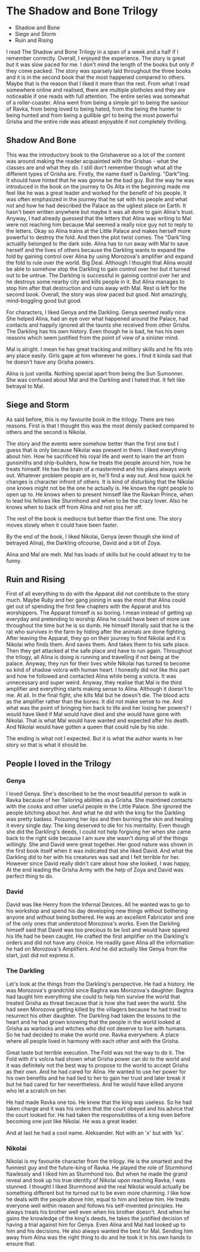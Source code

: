 # The Shadow and Bone Trilogy

- Shadow and Bone
- Siege and Storm
- Ruin and Rising

I read The Shadow and Bone Trilogy in a span of a week and a half if I remember
correctly. Overall, I enjoyed the experience. The story is great but it was
slow paced for me. I don't mind the length of the books but only if they come
packed. The story was sparsely laid throughout the three books and it is in the
second book that the most happened compared to others. Maybe that is the reason
that I liked it more than the rest. From what I read somewhere online and
realised, there are multiple plotholes and they are noticeable if one reads
with full attention. The entire series was somewhat of a roller-coaster. Alina
went from being a simple girl to being the saviour of Ravka, from being loved
to being hated, from the being the hunter to being hunted and from being a
gullible girl to being the most powerful Grisha and the entire ride was atleast
enjoyable if not completely thrilling.

## Shadow And Bone

This was the introductory book to the Grishaverse so a lot of the content was
around making the reader acquainted with the Grishas - what the classes are and
what they do. I still don't remember though what all the different types of
Grisha are. Firstly, the name itself is Darkling. "Dark"ling. It should have
hinted that he was gonna be the bad guy. But the way he was introduced in the
book on the journey to Os Alta in the beginning made me feel like he was a
great leader and worked for the benefit of his people. It was often emphasized
in the journey that he sat with his people and what not and how he had
described the Palace as the ugliest place on Earth. It hasn't been written
anywhere but maybe it was all done to gain Alina's trust. Anyway, I had already
guessed that the letters that Alina was writing to Mal were not reaching him
because Mal seemed a really nice guy not to reply to the letters. Okay so Alina
trains at the Little Palace and makes herself more powerful to destroy the
fold. And then the plot twist comes. The "Dark"ling actuallly belonged to the
dark side. Alina has to run away with Mal to save herself and the lives of
others because the Darkling wants to expand the fold by gaining control over
Alina by using Morozova's amplifier and expand the fold to rule over the world.
Big Deal. Although I thought that Alina would be able to somehow stop the
Darkling to gain control over her but it turned out to be untrue. The Darkling
is successful in gaining control over her and he destroys some nearby city and
kills people in it. But Alina manages to stop him after that destruction and
runs away with Mal. Rest is left for the second book. Overall, the story was
slow paced but good. Not amazingly, mind-boggling good but good.

For characters, I liked Genya and the Darkling. Genya seemed really nice. She
helped Alina, had an eye over what happened around the Palace, had contacts and
happily ignored all the taunts she received from other Grisha. The Darkling has
his own history. Even though he is bad, he has his own reasons which seem
justified from the point of view of a sinister mind.

Mal is alright. I mean he has great tracking and military skills and he fits
into any place easily. Girls gape at him wherever he goes. I find it kinda sad
that he doesn't have any Grisha powers.

Alina is just vanilla. Nothing special apart from being the Sun Sumonner. She
was confused about Mal and the Darkling and I hated that. It felt like betrayal
to Mal.

## Siege and Storm

As said before, this is my favourite book in the trilogy. There are two
reasons. First is that I thought this was the most densly packed compared to
others and the second is Nikolai.

The story and the events were somehow better than the first one but I guess
that is only because Nikolai was present in them. I liked everything about him.
How he sacrificed his royal life and went to learn the art from gunsmiths and
ship-builders, how he treats the people around him, how he treats himself. He
has the brain of a mastermind and his plans always work out. Whatever problem
people are in, he'll find a way out. And how quick he changes is character
infront of others. It is kind of disturbing that the Nikolai one knows might
not be the one he actually is. He knows the right people to open up to. He
knows when to present himself like the Ravkan Prince, when to lead his fellows
like Sturmhond and when to be the crazy lover. Also he knows when to back off
from Alina and not piss her off.

The rest of the book is mediocre but better than the first one. The story moves
slowly when it could have been faster.

By the end of the book, I liked Nikolai, Genya (even though she kind of
betrayed Alina), the Darkling ofcourse, David and a bit of Zoya.

Alina and Mal are meh. Mal has loads of skills but he could atleast try to be
funny.

## Ruin and Rising

First of all everything to do with the Apparat did not contribute to the story
much. Maybe Ruby and her gang joining in was the most that Alina could get out
of spending the first few chapters with the Apparat and his worshippers. The
Apparat himself is so boring. I mean instead of getting up everyday and
pretending to worship Alina he could have been of more use throughout the time
but he is so dumb. He himself literally said that he is the rat who survives in
the farm by hiding after the animals are done fighting. After leaving the
Apparat, they go on their journey to find Nikolai and it is Nikolai who finds
them. And saves them. And takes them to his safe place. Then they get attacked
at the safe place and have to run again. Throughout the trilogy, all Alina is
doing is running and travelling if not being at the palace. Anyway, they run
for their lives while Nikolai has turned to become so kind of shadow volcra
with human heart. I honestly did not like this part and how he followed and
contacted Alina while being a volcra. It was unnecessary and super weird.
Anyway, they realise that Mal is the third amplifier and everything starts
making sense to Alina. Although it doesn't to me. At all. In the final fight,
she kills Mal but he doesn't die. The blood acts as the amplifier rather than
the bones. It did not make sense to me. And what was the point of bringing him
back to life and her losing her powers? I would have liked if Mal would have
died and she would have gone with Nikolai. That is what Mal would have wanted
and expected after his death. And Nikolai would have gotten a queen that could
rule by his side.

The ending is what not I expected. But it is what the author wants in her story
so that is what it should be.

## People I loved in the Trilogy

### Genya

I loved Genya. She's described to be the most beautiful person to walk in Ravka
because of her Tailoring abilities as a Grisha. She maintined contacts with the
cooks and other useful people in the Little Palace. She ignored the people
bitching about her. And what he did with the king for the Darkling was pretty
badass. Poisoning her lips and then burning the skin and healing it every
single day. The king deserved to die for his mentality. Even though she did the
Darkling's deeds, I could not help forgiving her when she came back to the
right side because I am sure she wasn't doing all of the things willingly. She
and David were great together. Her good nature was shown in the first book
itself when it was indicated that she liked David. And what the Darkling did to
her with his creatures was sad and I felt terrible for her. However since David
really didn't care about how she looked, I was happy, At the end leading the
Grisha Army with the help of Zoya and David was perfect thing to do.

### David

David was like Henry from the Infernal Devices. All he wanted was to go to his
workshop and spend his day developing new things without bothering anyone and
without being bothered. He was an excellent Fabricator and one of the only ones
that understood Morozova's works. Even the Darkling himself said that David was
too precious to be lost and would have spared his life had he been caught. He
crafted the first amplifier on the Darkling's orders and did not have any
choice. He readily gave Alina all the information he had on Morozova's
Amplifiers. And he did actually like Genya from the start, just did not express it.

### The Darkling

Let's look at the things from the Darkling's perspective. He had a history. He
was Morozova's grandchild since Baghra was Morozova's daughter. Baghra had
taught him everything she could to help him survive the world that treated
Grisha as threat because that is how she had seen the world. She had seen
Morozova getting killed by the villagers because he had tried to resurrect his
other daughter. The Darkling had taken the lessons to the heart and he had
grown knowing that the people in the world looked at Grisha as warlocks and
witches who did not deserve to live with humans. So he had decided to make the
world one. Ravka everywhere. A place where all people lived in harmony with
each other and with the Grisha.

Great taste but terrible execution. The Fold was not the way to do it. The Fold
with it's volcra had shown what Grisha power can do to the world and it was
definitely not the best way to propose to the world to accept Grisha as their own.
And he had cared for Alina. He wanted to use her power for his own benefits and
he had lied to her to gain her trust and later break it but he had cared for
her nevertheless. And he would have killed anyone who let a scratch on her.

He had made Ravka one too. He knew that the king was useless. So he had taken
charge and it was his orders that the court obeyed and his advice that the
court looked for. He had taken the responsibilites of a king even before
becoming one just like Nikolai. He was a great leader.

And at last he had a cool name. Aleksander. Not with an 'x' but with 'ks'.

### Nikolai

Nikolai is my favourite character from the trilogy. He is the smartest and the
funniest guy and the future-king of Ravka. He played the role of Sturmhond
flawlessly and I liked him as Sturmhond too. But when he made the grand reveal
and took up his true identity of Nikolai upon reaching Ravka, I was stunned. I
thought I liked Sturmhond and the real Nikolai would actually be something
different but he turned out to be even more charming. I like how he deals with
the people above him, equal to him and below him. He treats everyone well
within reason and follows his self-invented principles. He always treats his
brother well even when his brother doesn't. And when he gains the knowledge of
the king's deeds, he takes the justified decision of having a trial against him
for Genya. Even Alina and Mal had looked up to him and his decisions. He also
always wanted the best for Mal. Sending him away from Alina was the right
thing to do and he took it in his own hands to ensure that.
